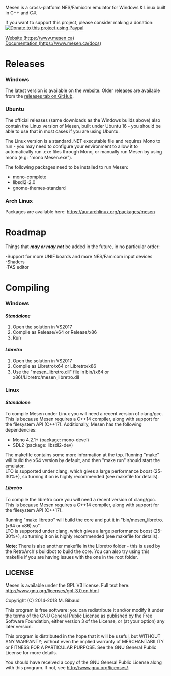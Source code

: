 Mesen is a cross-platform NES/Famicom emulator for Windows & Linux built in C++ and C#.

If you want to support this project, please consider making a donation:  
<a href="https://www.paypal.com/cgi-bin/webscr?cmd=_s-xclick&hosted_button_id=W97QP2LYC9H4W"><img src="https://www.paypalobjects.com/en_US/i/btn/btn_donate_LG.gif" title="Donate to this project using Paypal" alt="Donate to this project using Paypal"/></a>

[Website (https://www.mesen.ca)](https://www.mesen.ca)  
[Documentation (https://www.mesen.ca/docs)](https://www.mesen.ca/docs)

# Releases #

### Windows ###

The latest version is available on the [website](https://www.mesen.ca).  Older releases are available from the [releases tab on GitHub](https://github.com/SourMesen/Mesen/releases).

### Ubuntu ###
The official releases (same downloads as the Windows builds above) also contain the Linux version of Mesen, built under Ubuntu 16 - you should be able to use that in most cases if you are using Ubuntu.  

The Linux version is a standard .NET executable file and requires Mono to run - you may need to configure your environment to allow it to automatically run .exe files through Mono, or manually run Mesen by using mono (e.g: "mono Mesen.exe").  

The following packages need to be installed to run Mesen:
* mono-complete
* libsdl2-2.0
* gnome-themes-standard

### Arch Linux ###  
Packages are available here: https://aur.archlinux.org/packages/mesen

# Roadmap #
Things that ***may or may not*** be added in the future, in no particular order:

-Support for more UNIF boards and more NES/Famicom input devices  
-Shaders  
-TAS editor  

# Compiling #

### Windows ###

#### *Standalone* ####
1) Open the solution in VS2017  
2) Compile as Release/x64 or Release/x86  
3) Run  

#### *Libretro* ####
1) Open the solution in VS2017  
2) Compile as Libretro/x64 or Libretro/x86  
3) Use the "mesen_libretro.dll" file in bin/(x64 or x86)/Libretro/mesen_libretro.dll


### Linux ###

#### *Standalone* ####

To compile Mesen under Linux you will need a recent version of clang/gcc.  This is because Mesen requires a C++14 compiler, along with support for the filesystem API (C++17). Additionally, Mesen has the following dependencies:
* Mono 4.2.1+  (package: mono-devel)
* SDL2  (package: libsdl2-dev)

The makefile contains some more information at the top.  Running "make" will build the x64 version by default, and then "make run" should start the emulator.  
LTO is supported under clang, which gives a large performance boost (25-30%+), so turning it on is highly recommended (see makefile for details).  

#### *Libretro* ####

To compile the libretro core you will need a recent version of clang/gcc.  This is because Mesen requires a C++14 compiler, along with support for the filesystem API (C++17).

Running "make libretro" will build the core and put it in "bin/mesen_libretro.(x64 or x86).so".  
LTO is supported under clang, which gives a large performance boost (25-30%+), so turning it on is highly recommended (see makefile for details).  

**Note:** There is also another makefile in the Libretro folder - this is used by the RetroArch's buildbot to build the core.  You can also try using this makefile if you are having issues with the one in the root folder.

## LICENSE ##

Mesen is available under the GPL V3 license.  Full text here: http://www.gnu.org/licenses/gpl-3.0.en.html

Copyright (C) 2014-2018 M. Bibaud


This program is free software: you can redistribute it and/or modify
it under the terms of the GNU General Public License as published by
the Free Software Foundation, either version 3 of the License, or
(at your option) any later version.

This program is distributed in the hope that it will be useful,
but WITHOUT ANY WARRANTY; without even the implied warranty of
MERCHANTABILITY or FITNESS FOR A PARTICULAR PURPOSE.  See the
GNU General Public License for more details.

You should have received a copy of the GNU General Public License
along with this program.  If not, see <http://www.gnu.org/licenses/>.
